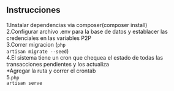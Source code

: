 
## Instrucciones
1.Instalar dependencias via composer(composer install)<br>
2.Configurar archivo .env para la base de datos y establacer las credenciales en las variables P2P<br>
3.Correr migracion (<code>php artisan migrate --seed</code>)<br>
4.El sistema tiene un cron que chequea el estado de todas las transacciones pendientes y los actualiza<br>
    *Agregar la ruta y correr el crontab<br>
5.<code>php artisan serve</code>

